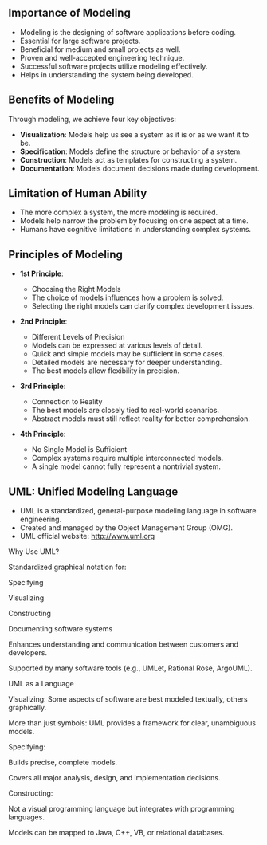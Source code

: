 ## **Importance of Modeling**  

- Modeling is the designing of software applications before coding.
- Essential for large software projects.
- Beneficial for medium and small projects as well.
- Proven and well-accepted engineering technique.
- Successful software projects utilize modeling effectively.
- Helps in understanding the system being developed.

## **Benefits of Modeling**

Through modeling, we achieve four key objectives:

- **Visualization**: Models help us see a system as it is or as we want it to be.
- **Specification**: Models define the structure or behavior of a system.
- **Construction**: Models act as templates for constructing a system.
- **Documentation**: Models document decisions made during development.

## **Limitation of Human Ability**

- The more complex a system, the more modeling is required.
- Models help narrow the problem by focusing on one aspect at a time.
- Humans have cognitive limitations in understanding complex systems.

## **Principles of Modeling**

- **1st Principle**:
  - Choosing the Right Models
  - The choice of models influences how a problem is solved.
  - Selecting the right models can clarify complex development issues.

- **2nd Principle**:
  - Different Levels of Precision
  - Models can be expressed at various levels of detail.
  - Quick and simple models may be sufficient in some cases.
  - Detailed models are necessary for deeper understanding.
  - The best models allow flexibility in precision.

- **3rd Principle**:
  - Connection to Reality
  - The best models are closely tied to real-world scenarios.
  - Abstract models must still reflect reality for better comprehension.

- **4th Principle**:
   - No Single Model is Sufficient
   - Complex systems require multiple interconnected models.
   - A single model cannot fully represent a nontrivial system.


## **UML: Unified Modeling Language**

- UML is a standardized, general-purpose modeling language in software engineering.
- Created and managed by the Object Management Group (OMG).
- UML official website: http://www.uml.org

Why Use UML?

Standardized graphical notation for:

Specifying

Visualizing

Constructing

Documenting software systems

Enhances understanding and communication between customers and developers.

Supported by many software tools (e.g., UMLet, Rational Rose, ArgoUML).

UML as a Language

Visualizing: Some aspects of software are best modeled textually, others graphically.

More than just symbols: UML provides a framework for clear, unambiguous models.

Specifying:

Builds precise, complete models.

Covers all major analysis, design, and implementation decisions.

Constructing:

Not a visual programming language but integrates with programming languages.

Models can be mapped to Java, C++, VB, or relational databases.

